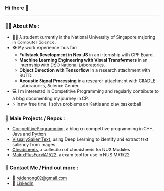 ### Hi there 👋

---
### 👨‍💻 About Me :
- 👨‍🎓 A student currently in the National University of Singapore majoring in Computer Science.
- 👁️ My work experience thus far:
    - **Fullstack Development in NextJS** in an internship with CPF Board.
    - **Machine Learning Engineering with Visual Transformers** in an internship with DSO National Laboratories.
    - **Object Detection with Tensorflow** in a research attachment with SUTD.
    - **Acoustic Signal Processing** in a research attachment with CRADLE Laboratories, Science Center.
- 💻 I'm interested in Competitive Programming and regularly contribute to a blog documenting my journey in CP.
- ⚡ In my free time, I solve problems on Kattis and play basketball

### 💼 Main Projects / Repos :
- [CompetitiveProgramming](https://github.com/reidenong/CompetitiveProgramming), a blog on competitive programming in C++, Java and Python
- [VisuallySalientText](https://github.com/reidenong/VisuallySalientText), using Deep Learning to identify and extract text saliency from images
- [Cheatsheets](https://github.com/reidenong/Cheatsheets), a collection of cheatsheets for NUS Modules
- [MatrixPlusForMA1522](https://github.com/reidenong/MatrixPlusForMA1522), a exam tool for use in NUS MA1522

### 👋 Contact Me / Find out more :
- 📧 reidenong02@gmail.com
- 🔷 [LinkedIn](https://www.linkedin.com/in/reidenong)
